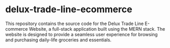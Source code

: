 # delux-trade-line-ecommerce
This repository contains the source code for the Delux Trade Line E-commerce Website, a full-stack application built using the MERN stack. The website is designed to provide a seamless user experience for browsing and purchasing daily-life groceries and essentials. 
